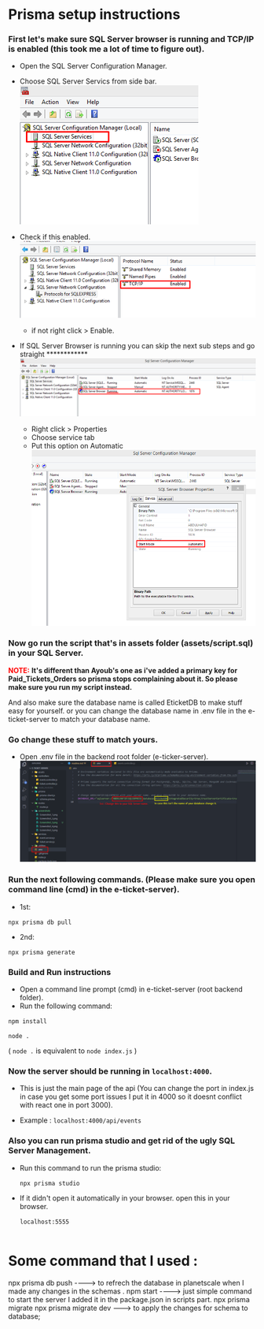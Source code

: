 # Prisma setup instructions
### First let's make sure SQL Server browser is running and TCP/IP is enabled (this took me a lot of time to figure out).
- Open the SQL Server Configuration Manager.
- Choose SQL Server Servics from side bar.
  ![alt text](./screenshots//Screenshot_1.png)
- Check if this enabled.
  ![alt text](./screenshots//Screenshot_4.png)
  - if not right click > Enable.
  
- If SQL Server Browser is running you can skip the next sub steps and go straight ************
  ![alt text](./screenshots//Screenshot_2.png)
  - Right click > Properties
  - Choose service tab
  - Put this option on Automatic
  ![alt text](./screenshots//Screenshot_5.png)

### Now go run the script that's in assets folder (assets/script.sql) in your SQL Server.
 
 <span style="color:red; font-weight:bold">NOTE:</span> <span style="font-weight:bold">It's different than Ayoub's one as i've added a primary key for Paid_Tickets_Orders so prisma stops complaining about it. So please make sure you run my script instead.</span> 

And also make sure the database name is called EticketDB to make stuff easy for yourself. or you can change the database name in .env file in the e-ticket-server to match your database name.

### Go change these stuff to match yours.
- Open .env file in the backend root folder (e-ticker-server).
 ![alt text](./screenshots//Screenshot_6.png)

### Run the next following commands. (Please make sure you open command line (cmd) in the e-ticket-server).
- 1st:
```
npx prisma db pull 
```
- 2nd:
```
npx prisma generate
```

### Build and Run instructions
- Open a command line prompt (cmd) in e-ticket-server (root backend folder).
- Run the following command:
```
npm install
```

```
node .
```
( ```node .``` is equivalent to ```node index.js``` )

### Now the server should be running in ```localhost:4000```.
- This is just the main page of the api (You can change the port in index.js in case you get some port issues I put it in 4000 so it doesnt conflict with react one in port 3000).

- Example :
```localhost:4000/api/events```

### Also you can run prisma studio and get rid of the ugly SQL Server Management.
- Run this command to run the prisma studio:
  
  ```
  npx prisma studio
  ```
- If it didn't open it automatically in your browser. open this in your browser.
  ```
  localhost:5555


# Some command that I used :
  npx prisma db push  ----> to refrech the database in planetscale when I made any changes in the schemas .
  npm start       ----> just simple command to start the server I added it in the package.json in scripts part.
  npx prisma migrate 
  npx prisma migrate dev  ---> to apply the changes for schema to database;
  








